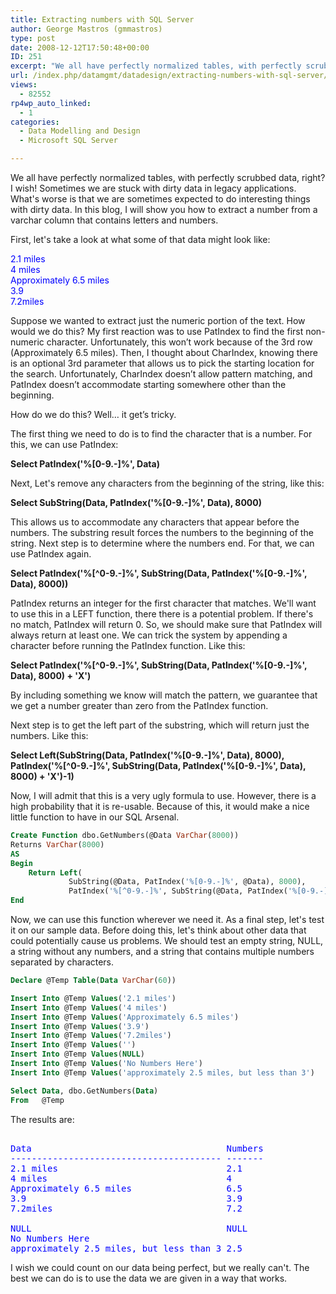 ```yaml
---
title: Extracting numbers with SQL Server
author: George Mastros (gmmastros)
type: post
date: 2008-12-12T17:50:48+00:00
ID: 251
excerpt: "We all have perfectly normalized tables, with perfectly scrubbed data, right?  I wish!  Sometimes we are stuck with dirty data in legacy applications.  What's worse is that we are sometimes expected to do interesting things with dirty data.  In this blo&hellip;"
url: /index.php/datamgmt/datadesign/extracting-numbers-with-sql-server/
views:
  - 82552
rp4wp_auto_linked:
  - 1
categories:
  - Data Modelling and Design
  - Microsoft SQL Server

---
```

We all have perfectly normalized tables, with perfectly scrubbed data, right? I wish! Sometimes we are stuck with dirty data in legacy applications. What's worse is that we are sometimes expected to do interesting things with dirty data. In this blog, I will show you how to extract a number from a varchar column that contains letters and numbers.

First, let's take a look at what some of that data might look like:

<span style="color:blue;">2.1 miles<br /> 4 miles<br /> Approximately 6.5 miles<br /> 3.9<br /> 7.2miles</span>

Suppose we wanted to extract just the numeric portion of the text. How would we do this? My first reaction was to use PatIndex to find the first non-numeric character. Unfortunately, this won’t work because of the 3rd row (Approximately 6.5 miles). Then, I thought about CharIndex, knowing there is an optional 3rd parameter that allows us to pick the starting location for the search. Unfortunately, CharIndex doesn’t allow pattern matching, and PatIndex doesn’t accommodate starting somewhere other than the beginning. 

How do we do this? Well… it get’s tricky.

The first thing we need to do is to find the character that is a number. For this, we can use PatIndex:

**Select PatIndex('%[0-9.-]%', Data)**

Next, Let's remove any characters from the beginning of the string, like this:

**Select SubString(Data, PatIndex('%[0-9.-]%', Data), 8000)**

This allows us to accommodate any characters that appear before the numbers. The substring result forces the numbers to the beginning of the string. Next step is to determine where the numbers end. For that, we can use PatIndex again.

**Select PatIndex('%[^0-9.-]%', SubString(Data, PatIndex('%[0-9.-]%', Data), 8000))**

PatIndex returns an integer for the first character that matches. We'll want to use this in a LEFT function, there there is a potential problem. If there's no match, PatIndex will return 0. So, we should make sure that PatIndex will always return at least one. We can trick the system by appending a character before running the PatIndex function. Like this:

**Select PatIndex('%[^0-9.-]%', SubString(Data, PatIndex('%[0-9.-]%', Data), 8000) + 'X')**

By including something we know will match the pattern, we guarantee that we get a number greater than zero from the PatIndex function.

Next step is to get the left part of the substring, which will return just the numbers. Like this:

**Select Left(SubString(Data, PatIndex('%[0-9.-]%', Data), 8000), PatIndex('%[^0-9.-]%', SubString(Data, PatIndex('%[0-9.-]%', Data), 8000) + 'X')-1)**

Now, I will admit that this is a very ugly formula to use. However, there is a high probability that it is re-usable. Because of this, it would make a nice little function to have in our SQL Arsenal.

```sql
Create Function dbo.GetNumbers(@Data VarChar(8000))
Returns VarChar(8000)
AS
Begin	
    Return Left(
             SubString(@Data, PatIndex('%[0-9.-]%', @Data), 8000), 
             PatIndex('%[^0-9.-]%', SubString(@Data, PatIndex('%[0-9.-]%', @Data), 8000) + 'X')-1)
End
```

Now, we can use this function wherever we need it. As a final step, let's test it on our sample data. Before doing this, let's think about other data that could potentially cause us problems. We should test an empty string, NULL, a string without any numbers, and a string that contains multiple numbers separated by characters.

```sql
Declare @Temp Table(Data VarChar(60))

Insert Into @Temp Values('2.1 miles')
Insert Into @Temp Values('4 miles')
Insert Into @Temp Values('Approximately 6.5 miles')
Insert Into @Temp Values('3.9')
Insert Into @Temp Values('7.2miles')
Insert Into @Temp Values('')
Insert Into @Temp Values(NULL)
Insert Into @Temp Values('No Numbers Here')
Insert Into @Temp Values('approximately 2.5 miles, but less than 3')

Select Data, dbo.GetNumbers(Data)
From   @Temp
```

The results are:

<pre><span style="color:blue;">
Data                                     Numbers
---------------------------------------- -------
2.1 miles                                2.1
4 miles                                  4
Approximately 6.5 miles                  6.5
3.9                                      3.9
7.2miles                                 7.2
                                         
NULL                                     NULL
No Numbers Here                          
approximately 2.5 miles, but less than 3 2.5
</span></pre>

I wish we could count on our data being perfect, but we really can't. The best we can do is to use the data we are given in a way that works.
